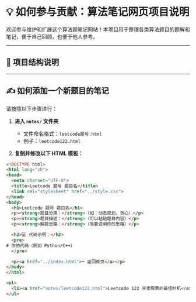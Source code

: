 # 💡 如何参与贡献：算法笔记网页项目说明

欢迎参与维护和扩展这个算法题笔记网站！本项目用于整理各类算法题目的题解和笔记，便于自己回顾，也便于他人参考。

---

## 📁 项目结构说明

---

## ✍ 如何添加一个新题目的笔记

请按照以下步骤进行：

1. **进入 `notes/` 文件夹**
   - 文件命名格式：`leetcode题号.html`
   - 例子：`leetcode122.html`

2. **复制并修改以下 HTML 模板：**

```html
<!DOCTYPE html>
<html lang="zh">
<head>
  <meta charset="UTF-8">
  <title>Leetcode 题号 题目名</title>
  <link rel="stylesheet" href="../style.css">
</head>
<body>
  <h1>Leetcode 题号 题目名</h1>
  <p><strong>题目分类：</strong>（如：动态规划、贪心）</p>
  <p><strong>题目描述：</strong>（可以粘贴题目内容）</p>
  <p><strong>解题思路：</strong>（简要说明你的思路）</p>

  <h2>💻 代码示例：</h2>
  <pre>
# 你的代码（例如 Python/C++）
  </pre>

  <p><a href="../index.html">⬅ 返回首页</a></p>
</body>
</html>

<ul>
  <li><a href="notes/leetcode122.html">Leetcode 122 买卖股票的最佳时机</a></li>
</ul>
